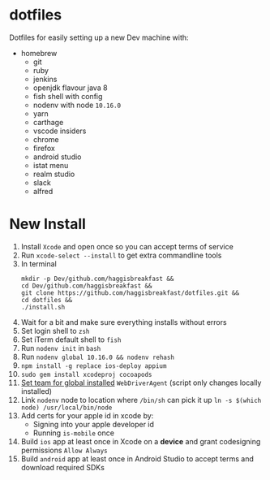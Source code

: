 # dotfiles

Dotfiles for easily setting up a new Dev machine with:

- homebrew
  - git
  - ruby
  - jenkins
  - openjdk flavour java 8
  - fish shell with config
  - nodenv with node `10.16.0`
  - yarn
  - carthage
  - vscode insiders
  - chrome
  - firefox
  - android studio
  - istat menu
  - realm studio
  - slack
  - alfred

# New Install

1. Install `Xcode` and open once so you can accept terms of service
2. Run `xcode-select --install` to get extra commandline tools
3. In terminal
   ```
   mkdir -p Dev/github.com/haggisbreakfast &&
   cd Dev/github.com/haggisbreakfast &&
   git clone https://github.com/haggisbreakfast/dotfiles.git &&
   cd dotfiles &&
   ./install.sh
   ```
4. Wait for a bit and make sure everything installs without errors
5. Set login shell to `zsh`
6. Set iTerm default shell to `fish`
7. Run `nodenv init` in `bash`
8. Run `nodenv global 10.16.0 && nodenv rehash`
9. `npm install -g replace ios-deploy appium`
10. `sudo gem install xcodeproj cocoapods`
11. [Set team for global installed](https://appium.readthedocs.io/en/latest/en/drivers/ios-xcuitest-real-devices/) `WebDriverAgent` (script only changes locally installed)
12. Link `nodenv` node to location where `/bin/sh` can pick it up `ln -s $(which node) /usr/local/bin/node`
13. Add certs for your apple id in xcode by:
    - Signing into your apple developer id
    - Running `is-mobile` once
14. Build `ios` app at least once in Xcode on a **device** and grant codesigning permissions `Allow Always`
15. Build `android` app at least once in Android Studio to accept terms and download required SDKs

